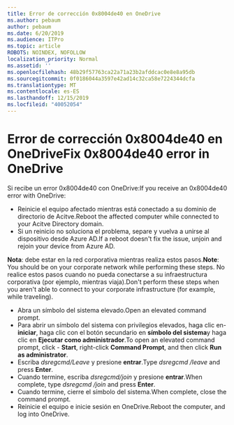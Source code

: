 ```yaml
---
title: Error de corrección 0x8004de40 en OneDrive
ms.author: pebaum
author: pebaum
ms.date: 6/20/2019
ms.audience: ITPro
ms.topic: article
ROBOTS: NOINDEX, NOFOLLOW
localization_priority: Normal
ms.assetid: ''
ms.openlocfilehash: 48b29f57763ca22a71a23b2afddcac0e8e8a95db
ms.sourcegitcommit: 0f0186044a3597e42ad14c32ca58e7224344dcfa
ms.translationtype: MT
ms.contentlocale: es-ES
ms.lasthandoff: 12/15/2019
ms.locfileid: "40052054"
---
```

# <a name="fix-0x8004de40-error-in-onedrive"></a><span data-ttu-id="b3c56-102">Error de corrección 0x8004de40 en OneDrive</span><span class="sxs-lookup"><span data-stu-id="b3c56-102">Fix 0x8004de40 error in OneDrive</span></span>

<span data-ttu-id="b3c56-103">Si recibe un error 0x8004de40 con OneDrive:</span><span class="sxs-lookup"><span data-stu-id="b3c56-103">If you receive an 0x8004de40 error with OneDrive:</span></span>

- <span data-ttu-id="b3c56-104">Reinicie el equipo afectado mientras está conectado a su dominio de directorio de Acitve.</span><span class="sxs-lookup"><span data-stu-id="b3c56-104">Reboot the affected computer while connected to your Acitve Directory domain.</span></span>
- <span data-ttu-id="b3c56-105">Si un reinicio no soluciona el problema, separe y vuelva a unirse al dispositivo desde Azure AD.</span><span class="sxs-lookup"><span data-stu-id="b3c56-105">If a reboot doesn't fix the issue, unjoin and rejoin your device from Azure AD.</span></span> 

<span data-ttu-id="b3c56-106">**Nota**: debe estar en la red corporativa mientras realiza estos pasos.</span><span class="sxs-lookup"><span data-stu-id="b3c56-106">**Note**: You should be on your corporate network while performing these steps.</span></span> <span data-ttu-id="b3c56-107">No realice estos pasos cuando no pueda conectarse a su infraestructura corporativa (por ejemplo, mientras viaja).</span><span class="sxs-lookup"><span data-stu-id="b3c56-107">Don't perform these steps when you aren't able to connect to your corporate infrastructure (for example, while traveling).</span></span> 

- <span data-ttu-id="b3c56-108">Abra un símbolo del sistema elevado.</span><span class="sxs-lookup"><span data-stu-id="b3c56-108">Open an elevated command prompt.</span></span> 
- <span data-ttu-id="b3c56-109">Para abrir un símbolo del sistema con privilegios elevados, haga clic en- **iniciar**, haga clic con el botón secundario en **símbolo del sistema**y haga clic en **Ejecutar como administrador**.</span><span class="sxs-lookup"><span data-stu-id="b3c56-109">To open an elevated command prompt, click - **Start**, right-click **Command Prompt**, and then click **Run as administrator**.</span></span>
- <span data-ttu-id="b3c56-110">Escriba *dsregcmd/Leave* y presione **entrar**.</span><span class="sxs-lookup"><span data-stu-id="b3c56-110">Type *dsregcmd /leave* and press **Enter**.</span></span>
- <span data-ttu-id="b3c56-111">Cuando termine, escriba *dsregcmd/join* y presione **entrar**.</span><span class="sxs-lookup"><span data-stu-id="b3c56-111">When complete, type *dsregcmd /join* and press **Enter**.</span></span>
- <span data-ttu-id="b3c56-112">Cuando termine, cierre el símbolo del sistema.</span><span class="sxs-lookup"><span data-stu-id="b3c56-112">When complete, close the command prompt.</span></span>
- <span data-ttu-id="b3c56-113">Reinicie el equipo e inicie sesión en OneDrive.</span><span class="sxs-lookup"><span data-stu-id="b3c56-113">Reboot the computer, and log into OneDrive.</span></span>